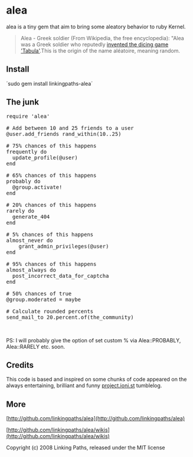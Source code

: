 alea
============
alea is a tiny gem that aim to bring some aleatory behavior to ruby Kernel.

> Alea - Greek soldier (From Wikipedia, the free encyclopedia):
"Alea was a Greek soldier who reputedly [invented the dicing game](http://books.google.co.uk/books?id=7rEkOX8NmM0C&pg=RA1-PA61&lpg=RA1-PA61&dq=disis+occidens+adam&source=web&ots=0MbgJ4ioAf&sig=Gu5-vxetefyJJeB8wTuGPzzFZQo&hl=en&sa=X&oi=book_result&resnum=1&ct=result#PRA1-PA60,M1) ['Tabula'](http://en.wikipedia.org/wiki/Tabula).This is the origin of the name aléatoire, meaning random.

Install
-------

´sudo gem install linkingpaths-alea´

The junk 
--------
<pre>
require 'alea'

# Add between 10 and 25 friends to a user
@user.add_friends rand_within(10..25)

# 75% chances of this happens
frequently do
  update_profile(@user) 
end

# 65% chances of this happens
probably do
  @group.activate!
end

# 20% chances of this happens
rarely do
  generate_404
end

# 5% chances of this happens
almost_never do
    grant_admin_privileges(@user)
end

# 95% chances of this happens
almost_always do
  post_incorrect_data_for_captcha
end

# 50% chances of true 
@group.moderated = maybe

# Calculate rounded percents 
send_mail_to 20.percent.of(the_community)


</pre> 

PS: I will probably give the option of set custom % via Alea::PROBABLY, Alea::RARELY etc. soon.

Credits
-------

This code is based and inspired on some chunks of code appeared on the always entertaining, brilliant and funny [project.ioni.st](http://project.ioni.st/) tumblelog.

More
-------

[http://github.com/linkingpaths/alea](http://github.com/linkingpaths/alea)

[http://github.com/linkingpaths/alea/wikis](http://github.com/linkingpaths/alea/wikis)


Copyright (c) 2008 Linking Paths, released under the MIT license